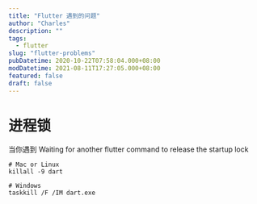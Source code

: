 ```yaml
---
title: "Flutter 遇到的问题"
author: "Charles"
description: ""
tags:
  - flutter
slug: "flutter-problems"
pubDatetime: 2020-10-22T07:58:04.000+08:00
modDatetime: 2021-08-11T17:27:05.000+08:00
featured: false
draft: false
---
```


# 进程锁

当你遇到 Waiting for another flutter command to release the startup lock

```shell
# Mac or Linux
killall -9 dart

# Windows
taskkill /F /IM dart.exe
```
